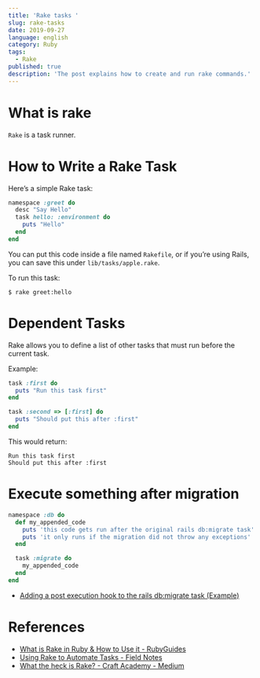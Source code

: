 ```yaml
---
title: 'Rake tasks '
slug: rake-tasks
date: 2019-09-27
language: english
category: Ruby
tags:
  - Rake
published: true
description: 'The post explains how to create and run rake commands.'
---
```


# What is rake

`Rake` is a task runner.

# How to Write a Rake Task

Here’s a simple Rake task:

```ruby
namespace :greet do
  desc "Say Hello"
  task hello: :environment do
    puts "Hello"
  end
end
```

You can put this code inside a file named `Rakefile`, or if you’re using Rails, you can save this under `lib/tasks/apple.rake`.

To run this task:

```
$ rake greet:hello
```

# Dependent Tasks

Rake allows you to define a list of other tasks that must run before the current task.

Example:

```ruby
task :first do
  puts "Run this task first"
end

task :second => [:first] do
  puts "Should put this after :first"
end
```

This would return:

```
Run this task first
Should put this after :first
```

# Execute something after migration

```ruby
namespace :db do
  def my_appended_code
    puts 'this code gets run after the original rails db:migrate task'
    puts 'it only runs if the migration did not throw any exceptions'
  end

  task :migrate do
    my_appended_code
  end
end
```

- [Adding a post execution hook to the rails db:migrate task (Example)](https://coderwall.com/p/qhdhgw/adding-a-post-execution-hook-to-the-rails-db-migrate-task)

# References

- [What is Rake in Ruby & How to Use it - RubyGuides](https://www.rubyguides.com/2019/02/ruby-rake/)
- [Using Rake to Automate Tasks - Field Notes](https://www.stuartellis.name/articles/rake/)
- [What the heck is Rake? - Craft Academy - Medium](https://medium.com/craft-academy/what-the-heck-is-rake-b44d4210922b)
